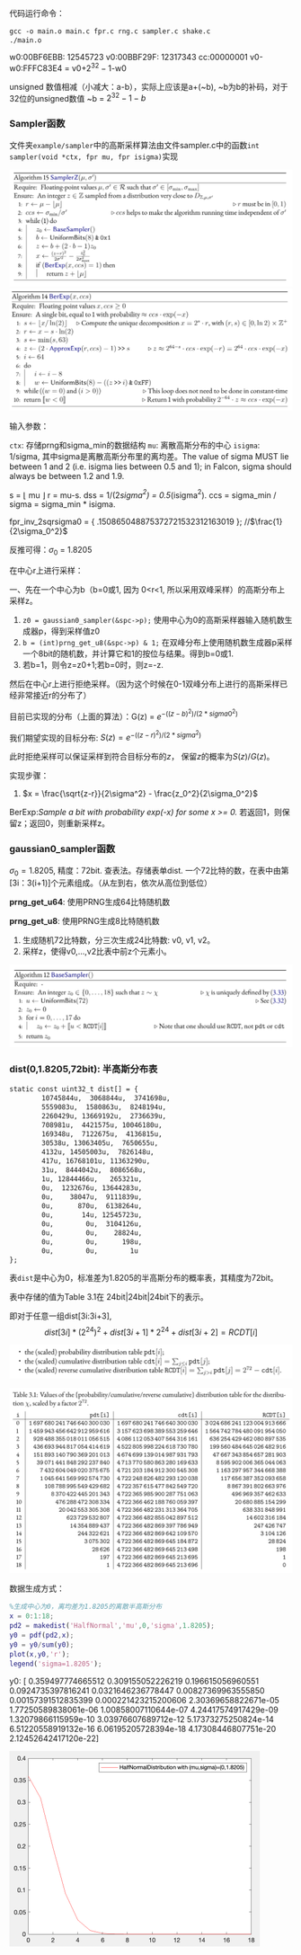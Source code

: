 代码运行命令：

```
gcc -o main.o main.c fpr.c rng.c sampler.c shake.c
./main.o
```



w0:00BF6EBB: 12545723
v0:00BBF29F: 12317343
cc:00000001
v0-w0:FFFC83E4 = v0+$2^{32}-1$-w0

unsigned 数值相减（小减大：a-b），实际上应该是a+(~b), ~b为b的补码，对于32位的unsigned数值 ~b = $2^{32}-1 -b$



### Sampler函数

文件夹`example/sampler`中的高斯采样算法由文件sampler.c中的函数`int sampler(void *ctx, fpr mu, fpr isigma)`实现

<img src="Note.assets/image-20240426145008481.png" alt="image-20240426145008481" style="zoom:50%;" />

<img src="Note.assets/image-20240426145027129.png" alt="image-20240426145027129" style="zoom:50%;" />

输入参数：

`ctx`: 存储prng和sigma_min的数据结构
`mu`: 离散高斯分布的中心
`isigma`: 1/sigma, 其中sigma是离散高斯分布里的离均差。The value of sigma MUST lie between 1 and 2 (i.e. isigma lies between 0.5 and 1); in Falcon, sigma should always be between 1.2 and 1.9.

s = $\lfloor$ mu $\rfloor$
r = mu-s. 
dss = 1/(2*sigma$^2$) = 0.5*(isigma$^2$).
ccs = sigma_min / sigma = sigma_min * isigma.

fpr_inv_2sqrsigma0 = { .150865048875372721532312163019 }; //$\frac{1}{2\sigma_0^2}$

反推可得：$\sigma_0$ = 1.8205

在中心r上进行采样：

一、先在一个中心为b（b=0或1, 因为 0<r<1, 所以采用双峰采样）的高斯分布上采样z。
1. `z0 = gaussian0_sampler(&spc->p);` 使用中心为0的高斯采样器输入随机数生成器p，得到采样值z0
2. `b = (int)prng_get_u8(&spc->p) & 1;` 在双峰分布上使用随机数生成器p采样一个8bit的随机数，并计算它和1的按位与结果。得到b=0或1.
3. 若b=1，则令z=z0+1;若b=0时，则z=-z.



然后在中心r上进行拒绝采样。（因为这个时候在0-1双峰分布上进行的高斯采样已经非常接近r的分布了）

目前已实现的分布（上面的算法）：G(z) = $e^{-((z-b)^2)/(2*sigma0^2)}$

我们期望实现的目标分布: $S(z) = e^{-((z-r)^2)/(2*sigma^2)}$

此时拒绝采样可以保证采样到符合目标分布的$z$， 保留$z$的概率为$S(z)/G(z)$。 

实现步骤：

1. $x = \frac{\sqrt{z-r}}{2\sigma^2} - \frac{z_0^2}{2\sigma_0^2}$

BerExp:*Sample a bit with probability exp(-x) for some x >= 0.* 若返回1，则保留z；返回0，则重新采样z。





### gaussian0_sampler函数

$\sigma_0 = 1.8205$, 精度：72bit. 查表法。存储表单dist. 一个72比特的数，在表中由第[3i：3(i+1)]个元素组成。（从左到右，依次从高位到低位）



**prng_get_u64**: 使用PRNG生成64比特随机数

**prng_get_u8**: 使用PRNG生成8比特随机数

1. 生成随机72比特数，分三次生成24比特数: v0, v1, v2。
2. 采样z，使得v0,...,v2比表中前z个元素小。



<img src="Note.assets/image-20240426143018328.png" alt="image-20240426143018328" style="zoom:50%;" />





### dist(0,1.8205,72bit): 半高斯分布表

```
static const uint32_t dist[] = {
        10745844u,  3068844u,  3741698u,
        5559083u,  1580863u,  8248194u,
        2260429u, 13669192u,  2736639u,
        708981u,  4421575u, 10046180u,
        169348u,  7122675u,  4136815u,
        30538u, 13063405u,  7650655u,
        4132u, 14505003u,  7826148u,
        417u, 16768101u, 11363290u,
        31u,  8444042u,  8086568u,
        1u, 12844466u,   265321u,
        0u,  1232676u, 13644283u,
        0u,    38047u,  9111839u,
        0u,      870u,  6138264u,
        0u,       14u, 12545723u,
        0u,        0u,  3104126u,
        0u,        0u,    28824u,
        0u,        0u,      198u,
        0u,        0u,        1u
};
```

表`dist`是中心为0，标准差为1.8205的半高斯分布的概率表，其精度为72bit。

表中存储的值为Table 3.1在 24bit|24bit|24bit下的表示。

即对于任意一组dist[3i:3i+3], 
$$
dist[3i]*(2^{24})^2 + dist[3i+1]*2^{24} + dist[3i+2] = RCDT[i]
$$


<img src="Note.assets/image-20240426143710637.png" alt="image-20240426143710637" style="zoom:50%;" />

![image-20240426143415799](Note.assets/image-20240426143415799.png)





数据生成方式：

```matlab
%生成中心为0，离均差为1.8205的离散半高斯分布
x = 0:1:18;
pd2 = makedist('HalfNormal','mu',0,'sigma',1.8205);
y0 = pdf(pd2,x);  
y0 = y0/sum(y0);
plot(x,y0,'r');
legend('sigma=1.8205');
```

y0: [ 0.359497774665512	0.309155052226219	0.196615056960551	0.0924735397816241	0.0321646236778447	0.00827369963555850	0.00157391512835399	0.000221423215200606	2.30369658822671e-05	1.77250589838061e-06	1.00858007110644e-07	4.24417574917429e-09	1.32079866115959e-10	3.03976607689712e-12	5.17373275250824e-14	6.51220558919132e-16	6.06195205728394e-18	4.17308446807751e-20	2.12452642417120e-22]

<img src="Note.assets/image-20240426194334584.png" alt="image-20240426194334584" style="zoom:50%;" />

